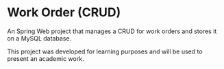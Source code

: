 # Work Order (CRUD)
An Spring Web project that manages a CRUD for work orders and stores it on a MySQL database.

This project was developed for learning purposes and will be used to present an academic work.
